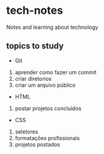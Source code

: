 # tech-notes

Notes and learning about technology

## topics to study

- Git

1. aprender como fazer um commit
2. criar diretorios
3. criar um arquivo público

- HTML
1. postar projetos concluidos

- CSS
1. seletores
2. formatações profissionais
3. projetos postados
